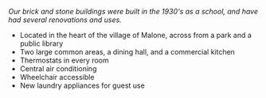 *Our brick and stone buildings were built in the 1930's as a school, and have had several renovations and uses.*       

* Located in the heart of the village of Malone, across from a park and a public library
* Two large common areas, a dining hall, and a commercial kitchen
* Thermostats in every room
* Central air conditioning
* Wheelchair accessible
* New laundry appliances for guest use
